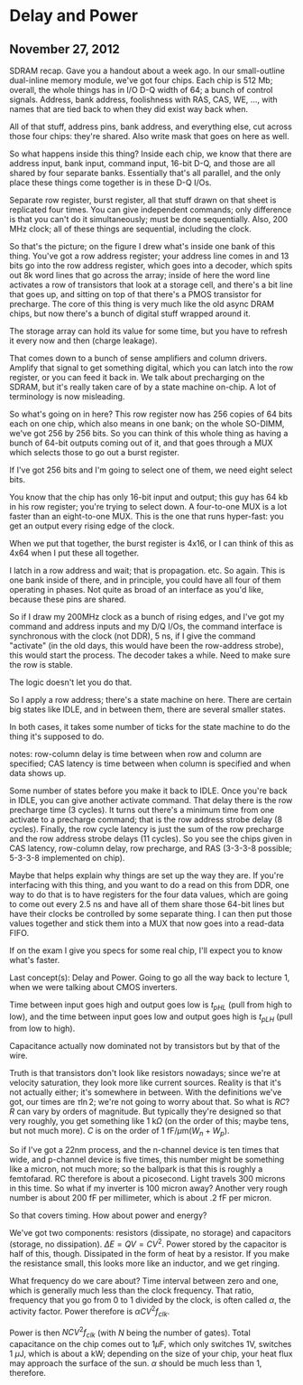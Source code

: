 Delay and Power
===============
November 27, 2012
-----------------

SDRAM recap. Gave you a handout about a week ago. In our small-outline
dual-inline memory module, we've got four chips. Each chip is 512 Mb;
overall, the whole things has in I/O D-Q width of 64; a bunch of control
signals. Address, bank address, foolishness with RAS, CAS, WE, ..., with
names that are tied back to when they did exist way back when.

All of that stuff, address pins, bank address, and everything else, cut
across those four chips: they're shared. Also write mask that goes on here
as well.

So what happens inside this thing? Inside each chip, we know that there are
address input, bank input, command input, 16-bit D-Q, and those are all
shared by four separate banks. Essentially that's all parallel, and the
only place these things come together is in these D-Q I/Os.

Separate row register, burst register, all that stuff drawn on that sheet
is replicated four times. You can give independent commands; only
difference is that you can't do it simultaneously; must be done
sequentially. Also, 200 MHz clock; all of these things are sequential,
including the clock.

So that's the picture; on the figure I drew what's inside one bank of this
thing. You've got a row address register; your address line comes in and 13
bits go into the row address register, which goes into a decoder, which
spits out 8k word lines that go across the array; inside of here the word
line activates a row of transistors that look at a storage cell, and
there's a bit line that goes up, and sitting on top of that there's a PMOS
transistor for precharge. The core of this thing is very much like the old
async DRAM chips, but now there's a bunch of digital stuff wrapped around
it.

The storage array can hold its value for some time, but you have to refresh
it every now and then (charge leakage).

That comes down to a bunch of sense amplifiers and column drivers. Amplify
that signal to get something digital, which you can latch into the row
register, or you can feed it back in. We talk about precharging on the
SDRAM, but it's really taken care of by a state machine on-chip. A lot of
terminology is now misleading.

So what's going on in here? This row register now has 256 copies of 64 bits
each on one chip, which also means in one bank; on the whole SO-DIMM, we've
got 256 by 256 bits. So you can think of this whole thing as having a bunch
of 64-bit outputs coming out of it, and that goes through a MUX which
selects those to go out a burst register.

If I've got 256 bits and I'm going to select one of them, we need eight
select bits.

You know that the chip has only 16-bit input and output; this guy has 64 kb
in his row register; you're trying to select down. A four-to-one MUX is a
lot faster than an eight-to-one MUX. This is the one that runs hyper-fast:
you get an output every rising edge of the clock.

When we put that together, the burst register is 4x16, or I can think of
this as 4x64 when I put these all together.

I latch in a row address and wait; that is propagation. etc. So again. This
is one bank inside of there, and in principle, you could have all four of
them operating in phases. Not quite as broad of an interface as you'd like,
because these pins are shared.

So if I draw my 200MHz clock as a bunch of rising edges, and I've got my
command and address inputs and my D/Q I/Os, the command interface is
synchronous with the clock (not DDR), 5 ns, if I give the command
"activate" (in the old days, this would have been the row-address strobe),
this would start the process. The decoder takes a while. Need to make sure
the row is stable.

The logic doesn't let you do that.

So I apply a row address; there's a state machine on here. There are
certain big states like IDLE, and in between them, there are several
smaller states.

In both cases, it takes some number of ticks for the state machine to do
the thing it's supposed to do.

notes: row-column delay is time between when row and column are specified;
CAS latency is time between when column is specified and when data shows
up.

Some number of states before you make it back to IDLE. Once you're back in
IDLE, you can give another activate command. That delay there is the row
precharge time (3 cycles). It turns out there's a minimum time from one
activate to a precharge command; that is the row address strobe delay (8
cycles). Finally, the row cycle latency is just the sum of the row precharge
and the row address strobe delays (11 cycles). So you see the chips given
in CAS latency, row-column delay, row precharge, and RAS (3-3-3-8 possible;
5-3-3-8 implemented on chip).

Maybe that helps explain why things are set up the way they are. If you're
interfacing with this thing, and you want to do a read on this from DDR,
one way to do that is to have registers for the four data values, which are
going to come out every 2.5 ns and have all of them share those 64-bit
lines but have their clocks be controlled by some separate thing. I can
then put those values together and stick them into a MUX that now goes into
a read-data FIFO.

If on the exam I give you specs for some real chip, I'll expect you to know
what's faster.

Last concept(s): Delay and Power. Going to go all the way back to lecture
1, when we were talking about CMOS inverters.

Time between input goes high and output goes low is $t_{pHL}$ (pull from
high to low), and the time between input goes low and output goes high is
$t_{pLH}$ (pull from low to high).

Capacitance actually now dominated not by transistors but by that of the
wire.

Truth is that transistors don't look like resistors nowadays; since we're
at velocity saturation, they look more like current sources. Reality is
that it's not actually either; it's somewhere in between. With the
definitions we've got, our times are $\tau \ln 2$; we're not going to worry
about that. So what is $RC$? $R$ can vary by orders of magnitude. But
typically they're designed so that very roughly, you get something like 1
k$\Omega$ (on the order of this; maybe tens, but not much more). $C$ is on
the order of $1 \text{ fF}/\mu \mathrm{m} (W_n + W_p)$.

So if I've got a 22nm process, and the n-channel device is ten times that
wide, and p-channel device is five times, this number might be something
like a micron, not much more; so the ballpark is that this is roughly a
femtofarad. RC therefore is about a picosecond. Light travels 300 microns
in this time. So what if my inverter is 100 micron away? Another very rough
number is about 200 fF per millimeter, which is about .2 fF per micron.

So that covers timing. How about power and energy?

We've got two components: resistors (dissipate, no storage) and capacitors
(storage, no dissipation). $\Delta E = QV = CV^2$. Power stored by the
capacitor is half of this, though. Dissipated in the form of heat by a
resistor. If you make the resistance small, this looks more like an
inductor, and we get ringing.

What frequency do we care about? Time interval between zero and one, which
is generally much less than the clock frequency. That ratio, frequency that
you go from 0 to 1 divided by the clock, is often called $\alpha$, the
activity factor. Power therefore is $\alpha CV^2 f_{clk}$.

Power is then $NCV^2 f_{clk}$ (with $N$ being the number of gates). Total
capacitance on the chip comes out to $1 \mu \mathrm{F}$, which only
switches 1V, switches 1 $\mu \mathrm{J}$, which is about a kW; depending on
the size of your chip, your heat flux may approach the surface of the
sun. $\alpha$ should be much less than 1, therefore.

